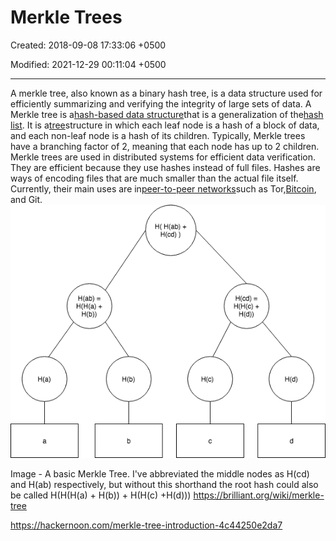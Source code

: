 # Merkle Trees

Created: 2018-09-08 17:33:06 +0500

Modified: 2021-12-29 00:11:04 +0500

---

A merkle tree, also known as a binary hash tree, is a data structure used for efficiently summarizing and verifying the integrity of large sets of data.
A Merkle tree is a[hash-based data structure](https://brilliant.org/wiki/hash-based-data-structure/)that is a generalization of the[hash list](https://brilliant.org/wiki/hash-list/). It is a[tree](https://brilliant.org/wiki/trees-basic/)structure in which each leaf node is a hash of a block of data, and each non-leaf node is a hash of its children. Typically, Merkle trees have a branching factor of 2, meaning that each node has up to 2 children.
Merkle trees are used in distributed systems for efficient data verification. They are efficient because they use hashes instead of full files. Hashes are ways of encoding files that are much smaller than the actual file itself. Currently, their main uses are in[peer-to-peer networks](https://brilliant.org/wiki/peer-to-peer-networks/?wiki_title=peer-to-peer%20networks)such as Tor,[Bitcoin](https://brilliant.org/wiki/bitcoin/), and Git.
![Н( Н(ађ) + H(cd) = Н(ађ) = Нф) ](media/Merkle-Trees-image1.png)

Image - A basic Merkle Tree. I've abbreviated the middle nodes as H(cd) and H(ab) respectively, but without this shorthand the root hash could also be called H(H(H(a) + H(b)) + H(H(c) +H(d)))
<https://brilliant.org/wiki/merkle-tree>

<https://hackernoon.com/merkle-tree-introduction-4c44250e2da7>

